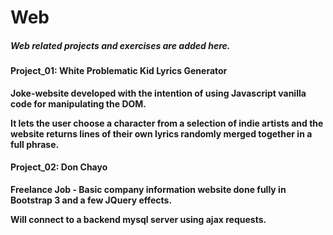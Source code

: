 <h1> Web </h1>
<h5> Web related projects and exercises are added here.</h5>

<h4> Project_01: White Problematic Kid Lyrics Generator </h4>
<b> Joke-website developed with the intention of using Javascript vanilla code for 
	manipulating the DOM. </b>

<b> It lets the user choose a character from a selection of indie artists and the
	website returns lines of their own lyrics randomly merged together in a full phrase. </b>

<h4> Project_02: Don Chayo </h4> 
<b> Freelance Job - Basic company information website done fully in Bootstrap 3 and a few JQuery effects.</b>

<b> Will connect to a backend mysql server using ajax requests.</b>
